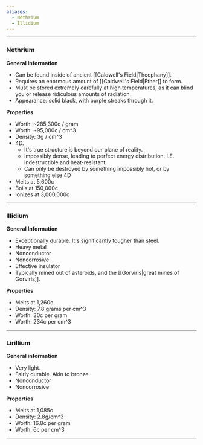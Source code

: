 ```yaml
---
aliases:
  - Nethrium
  - Illidium
---
```

---
### Nethrium
**General Information**
- Can be found inside of ancient [[Caldwell's Field|Theophany]].
- Requires an enormous amount of [[Caldwell's Field|Ether]] to form. 
- Must be stored extremely carefully at high temperatures, as it can blind you or release ridiculous amounts of radiation.
- Appearance: solid black, with purple streaks through it. 

**Properties**
- Worth: ~285,300c / gram
- Worth: ~95,000c / cm^3
- Density: 3g / cm^3
- 4D.
	- It's true structure is beyond our plane of reality. 
	- Impossibly dense, leading to perfect energy distribution. I.E. indestructible and heat-resistant. 
	- Can only be destroyed by something impossibly hot, or by something else 4D
- Melts at 5,600c
- Boils at 150,000c
- Ionizes at 3,000,000c



---
### Illidium
**General Information**
- Exceptionally durable. It's significantly tougher than steel.
- Heavy metal
- Nonconductor
- Noncorrosive
- Effective insulator
- Typically mined out of asteroids, and the [[Gorviris|great mines of Gorviris]]. 

**Properties**
- Melts at 1,260c
- Density: 7.8 grams per cm^3
- Worth: 30c per gram
- Worth: 234c per cm^3



---
### Lirillium
**General information**
- Very light. 
- Fairly durable. Akin to bronze.
- Nonconductor
- Noncorrosive

**Properties**
- Melts at 1,085c
- Density: 2.8g/cm^3
- Worth: 16.8c per gram
- Worth: 6c per cm^3



---